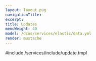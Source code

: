 ```yaml
---
layout: layout.pug
navigationTitle:
excerpt:
title: Updates
menuWeight: 40
model: /dcos/services/elastic/data.yml
render: mustache
---
```


#include /services/include/update.tmpl
